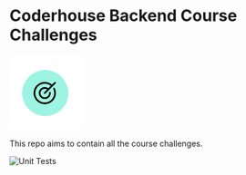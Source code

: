 # Coderhouse Backend Course Challenges

![Logo](assets/challenge.png)

This repo aims to contain all the course challenges.

![Unit Tests](https://github.com/AgusSalvidio/coderhouse-backend-course-challenges/actions/workflows/unit-testing.yml/badge.svg)
